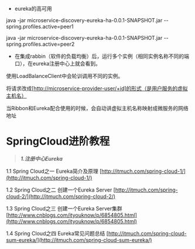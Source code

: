 * eureka的高可用

java -jar microservice-discovery-eureka-ha-0.0.1-SNAPSHOT.jar  --spring.profiles.active=peer1

java -jar microservice-discovery-eureka-ha-0.0.1-SNAPSHOT.jar  --spring.profiles.active=peer2

* 在集成rabbin（软件的负载均衡）后，运行多个实例（相同实例名称不同的端口），在eureka注册中心上就会看到。

使用LoadBalanceClient中会轮训调用不同的实例。

将请求改成\[[http://microservice-provider-user/+id\]的形式（是用户服务的虚拟主机名）](http://microservice-provider-user/+id]的形式（是用户服务的虚拟主机名）)

当Ribbon和Eureka配合使用的时候，会自动讲虚拟主机名称映射成微服务的网络地址

# SpringCloud进阶教程

> _**1.注册中心Eureka**_

1.1 Spring Cloud之一 Eureka简介及原理 [http://itmuch.com/spring-cloud-1/](http://itmuch.com/spring-cloud-1/)

1.2 Spring Cloud之二 创建一个Eureka Server [http://itmuch.com/spring-cloud-2/](http://itmuch.com/spring-cloud-2/)

1.3 Spring Cloud之三 创建一个Eureka Server集群 [http://www.cnblogs.com/ityouknow/p/6854805.html](http://www.cnblogs.com/ityouknow/p/6854805.html)

1.4 Spring Cloud之四 Eureka常见问题总结 [http://itmuch.com/spring-cloud-sum-eureka/](http://itmuch.com/spring-cloud-sum-eureka/)



